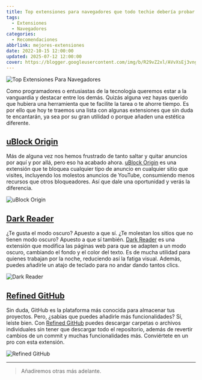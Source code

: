 ```yaml
---
title: Top extensiones para navegadores que todo techie debería probar
tags:
  - Extensiones
  - Navegadores
categories:
  - Recomendaciones
abbrlink: mejores-extensiones
date: 2022-10-15 12:00:00
updated: 2025-07-12 12:00:00
cover: https://blogger.googleusercontent.com/img/b/R29vZ2xl/AVvXsEj3vnglZORrNvAumo86_ayCgW2cx8cPwTYj9InB9jtCWUc-IBZRDCikZ3Ew6q-W3sdHJGtcejdVByFD_hGzdmipeWC-FxQbtiVpqgUW_d1gPlChMcM6Emcpv5LipK3Pi-mGvlSCiSjpFtZEulqXhF2rt6kVR02Ui2L4sfCzqKohVxSA_sBuCxwtc7VO/s1600/Top%20Extensiones%20Para%20Navegadores.webp
---
```


![Top Extensiones Para Navegadores](https://blogger.googleusercontent.com/img/b/R29vZ2xl/AVvXsEj3vnglZORrNvAumo86_ayCgW2cx8cPwTYj9InB9jtCWUc-IBZRDCikZ3Ew6q-W3sdHJGtcejdVByFD_hGzdmipeWC-FxQbtiVpqgUW_d1gPlChMcM6Emcpv5LipK3Pi-mGvlSCiSjpFtZEulqXhF2rt6kVR02Ui2L4sfCzqKohVxSA_sBuCxwtc7VO/s1600/Top%20Extensiones%20Para%20Navegadores.webp)

Como programadores o entusiastas de la tecnología queremos estar a la vanguardia y destacar entre los demás. Quizás alguna vez hayas querido que hubiera una herramienta que te facilite la tarea o te ahorre tiempo. Es por ello que hoy te traemos una lista con algunas extensiones que sin duda te encantarán, ya sea por su gran utilidad o porque añaden una estética diferente.

## [uBlock Origin](https://ublockorigin.com/es)

Más de alguna vez nos hemos frustrado de tanto saltar y quitar anuncios por aquí y por allá, pero eso ha acabado ahora. [uBlock Origin](https://ublockorigin.com/es) es una extensión que te bloquea cualquier tipo de anuncio en cualquier sitio que visites, incluyendo los molestos anuncios de YouTube, consumiendo menos recursos que otros bloqueadores. Así que dale una oportunidad y verás la diferencia.

![uBlock Origin](https://blogger.googleusercontent.com/img/b/R29vZ2xl/AVvXsEiZwpG7Am7Q0Y4soVgNpY80ojM_vTm3fOPb27sYsM1e03Fg1c2PiS4eIWeGe-YvhLlStmNdtAF8OVdtwfUrnVq5DRKrRUpFg_w7zQuJM807ibKMXc7PdDltLOQu8WeNqLX4aOUTRYlK0cwtOx5lFOs5h3dghVk9qELTn_HwKv6EZQbc_bj8nXAA5IZO/s1600/uBlock%20Origin.webp)

## [Dark Reader](https://darkreader.org/)

¿Te gusta el modo oscuro? Apuesto a que sí. ¿Te molestan los sitios que no tienen modo oscuro? Apuesto a que sí también. [Dark Reader](https://darkreader.org/) es una extensión que modifica las páginas web para que se adapten a un modo oscuro, cambiando el fondo y el color del texto. Es de mucha utilidad para quienes trabajan por la noche, reduciendo así la fatiga visual. Además, puedes añadirle un atajo de teclado para no andar dando tantos clics.

![Dark Reader](https://blogger.googleusercontent.com/img/b/R29vZ2xl/AVvXsEiSHGJ7iqiCkGd5BXQrS5MbQM_KRrbj-3Ole4vGaMg-uZ-v42F3R4oRWDZCyUe5VmASOnjbUApUe8C86OlxQ35kImb71Zci340PgttA8Np8zc6GDp_xRBX6VfPbsq6u82ycJAjERugIV1SDqyR_37792GaptYsZLhnhcE0zrbYe9dF623-KN7pLzACm/s1600/Dark%20Reader.webp)

## [Refined GitHub](https://github.com/refined-github/refined-github)

Sin duda, GitHub es la plataforma más conocida para almacenar tus proyectos. Pero, ¿sabías que puedes añadirle más funcionalidades? Sí, leíste bien. Con [Refined GitHub](https://github.com/refined-github/refined-github) puedes descargar carpetas o archivos individuales sin tener que descargar todo el repositorio, además de revertir cambios de un commit y muchas funcionalidades más. Conviértete en un pro con esta extensión.

![Refined GitHub](https://blogger.googleusercontent.com/img/b/R29vZ2xl/AVvXsEiVFE_I2D2f50OijlBijD8UQlcms3xszgD3fsvxN7nFpETQY-GukgiZnPho4j9U8jqLgEHgif1djcV58uVDpGZDPf_ph5qxQTBDYqYiHpCV_cJsTkxJ83InQsqW2ixdLcePp33Rjh5U5RwuD4RBT2tY7cNEKPa71pO8wQ9HLuzj4-k5PFj3TO6YCqmG/s1600/Refined%20GitHub.webp)

---

> Añadiremos otras más adelante.